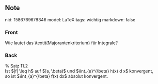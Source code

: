 ## Note
nid: 1586769678346
model: LaTeX
tags: wichtig
markdown: false

### Front
Wie lautet das \textit{Majorantenkriterium} für Integrale?

### Back
<div>% Satz 11.2</div><div>
</div>Ist $|f| \leq h$ auf $[a, \beta)$ und $\int_{a}^{\beta} h(x) d x$ konvergent, so ist
$\int_{a}^{\beta} f(x) dx$ absolut konvergent.

